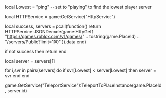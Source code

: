 local Lowest = "ping" -- set to "playing" to find the lowest player server

local HTTPService = game:GetService("HttpService")

local success, servers = pcall(function()
   return HTTPService:JSONDecode(game:HttpGet(
       "https://games.roblox.com/v1/games/" .. tostring(game.PlaceId) .. "/servers/Public?limit=100"
   )).data
end)

if not success then return end

local server = servers[1]

for i,svr in pairs(servers) do
   if svr[Lowest] < server[Lowest] then
       server = svr
   end
end

game:GetService("TeleportService"):TeleportToPlaceInstance(game.PlaceId, server.id)
